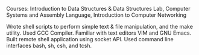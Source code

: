 Courses: Introduction to Data Structures & Data Structures Lab, Computer Systems and Assembly Language, Introduction to Computer Networking

Wrote shell scripts to perform simple text & file manipulation, and the make utility.  Used GCC Compiler.  Familiar with text editors VIM and GNU Emacs.  Built remote shell application using socket API.  Used command line interfaces bash, sh, csh, and tcsh.
